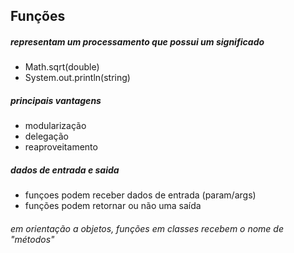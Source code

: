 ## Funções

##### representam um processamento que possui um significado
- Math.sqrt(double)
- System.out.println(string)

##### principais vantagens
- modularização
- delegação
- reaproveitamento

##### dados de entrada e saida
- funçoes podem receber dados de entrada (param/args)
- funções podem retornar ou não uma saída

###### em orientação a objetos, funções em classes recebem o nome de "métodos"